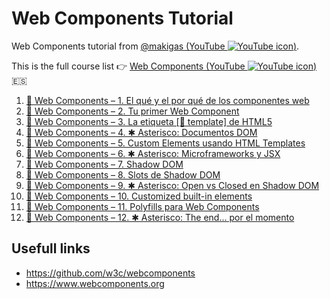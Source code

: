 # Web Components Tutorial

Web Components tutorial from [@makigas (YouTube <img src="https://www.youtube.com/s/desktop/8a493f20/img/favicon.ico" alt="YouTube icon" title="Makigas on YouTube">)](https://www.youtube.com/c/makigas).

This is the full course list 👉 [Web Components (YouTube <img src="https://www.youtube.com/s/desktop/8a493f20/img/favicon.ico" alt="YouTube icon">)](https://www.youtube.com/watch?v=neko6u1vHcY&list=PLTd5ehIj0goNQNCgtu-M2oGGpyQ1m6nxo) 🇪🇸

1. [🎥 Web Components – 1. El qué y el por qué de los componentes web](https://www.youtube.com/watch?v=neko6u1vHcY&list=PLTd5ehIj0goNQNCgtu-M2oGGpyQ1m6nxo&index=1)
2. [🎥 Web Components – 2. Tu primer Web Component](https://www.youtube.com/watch?v=neko6u1vHcY&list=PLTd5ehIj0goNQNCgtu-M2oGGpyQ1m6nxo&index=2)
3. [🎥 Web Components – 3. La etiqueta [🎥 template] de HTML5](https://www.youtube.com/watch?v=neko6u1vHcY&list=PLTd5ehIj0goNQNCgtu-M2oGGpyQ1m6nxo&index=3)
4. [🎥 Web Components – 4. ✱ Asterisco: Documentos DOM](https://www.youtube.com/watch?v=neko6u1vHcY&list=PLTd5ehIj0goNQNCgtu-M2oGGpyQ1m6nxo&index=4)
5. [🎥 Web Components – 5. Custom Elements usando HTML Templates](https://www.youtube.com/watch?v=neko6u1vHcY&list=PLTd5ehIj0goNQNCgtu-M2oGGpyQ1m6nxo&index=5)
6. [🎥 Web Components – 6. ✱ Asterisco: Microframeworks y JSX](https://www.youtube.com/watch?v=neko6u1vHcY&list=PLTd5ehIj0goNQNCgtu-M2oGGpyQ1m6nxo&index=6)
7. [🎥 Web Components – 7. Shadow DOM](https://www.youtube.com/watch?v=neko6u1vHcY&list=PLTd5ehIj0goNQNCgtu-M2oGGpyQ1m6nxo&index=7)
8. [🎥 Web Components – 8. Slots de Shadow DOM](https://www.youtube.com/watch?v=neko6u1vHcY&list=PLTd5ehIj0goNQNCgtu-M2oGGpyQ1m6nxo&index=8)
9. [🎥 Web Components – 9. ✱ Asterisco: Open vs Closed en Shadow DOM](https://www.youtube.com/watch?v=neko6u1vHcY&list=PLTd5ehIj0goNQNCgtu-M2oGGpyQ1m6nxo&index=9)
10. [🎥 Web Components – 10. Customized built-in elements](https://www.youtube.com/watch?v=neko6u1vHcY&list=PLTd5ehIj0goNQNCgtu-M2oGGpyQ1m6nxo&index=10)
11. [🎥 Web Components – 11. Polyfills para Web Components](https://www.youtube.com/watch?v=neko6u1vHcY&list=PLTd5ehIj0goNQNCgtu-M2oGGpyQ1m6nxo&index=11)
12. [🎥 Web Components – 12. ✱ Asterisco: The end... por el momento](https://www.youtube.com/watch?v=neko6u1vHcY&list=PLTd5ehIj0goNQNCgtu-M2oGGpyQ1m6nxo&index=12)

## Usefull links

- https://github.com/w3c/webcomponents
- https://www.webcomponents.org